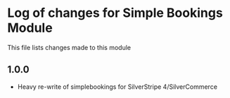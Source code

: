 # Log of changes for Simple Bookings Module

This file lists changes made to this module

## 1.0.0

* Heavy re-write of simplebookings for SilverStripe 4/SilverCommerce